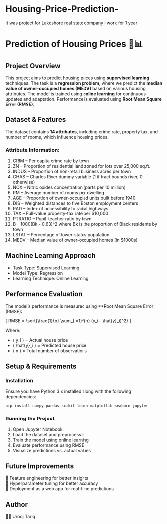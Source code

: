 # Housing-Price-Prediction-
It was project for Lakeshore real state company i work for 1 year

# Prediction of Housing Prices 🏡📊  

## Project Overview 
This project aims to predict housing prices using **supervised learning** techniques. The task is a **regression problem**, where we predict the **median value of owner-occupied homes (MEDV)** based on various housing attributes. The model is trained using **online learning** for continuous updates and adaptation. Performance is evaluated using **Root Mean Square Error (RMSE).**  

## Dataset & Features
The dataset contains **14 attributes**, including crime rate, property tax, and number of rooms, which influence housing prices.  

### Attribute Information:
1. CRIM – Per capita crime rate by town  
2. ZN – Proportion of residential land zoned for lots over 25,000 sq.ft.  
3. INDUS – Proportion of non-retail business acres per town  
4. CHAS – Charles River dummy variable (1 if tract bounds river, 0 otherwise)  
5. NOX – Nitric oxides concentration (parts per 10 million)  
6. RM – Average number of rooms per dwelling  
7. AGE – Proportion of owner-occupied units built before 1940  
8. DIS – Weighted distances to five Boston employment centers  
9. RAD – Index of accessibility to radial highways  
10. TAX – Full-value property-tax rate per $10,000  
11. PTRATIO – Pupil-teacher ratio by town  
12. B – 1000(Bk - 0.63)^2 where Bk is the proportion of Black residents by town  
13. LSTAT – Percentage of lower-status population  
14. MEDV – Median value of owner-occupied homes (in $1000s)  

## Machine Learning Approach 
- Task Type: Supervised Learning  
- Model Type: Regression  
- Learning Technique: Online Learning  

## Performance Evaluation
The model’s performance is measured using **Root Mean Square Error (RMSE): 

\[
RMSE = \sqrt{\frac{1}{n} \sum_{i=1}^{n} (y_i - \hat{y}_i)^2}
\]

Where:  
- \( y_i \) = Actual house price  
- \( \hat{y}_i \) = Predicted house price  
- \( n \) = Total number of observations  

## Setup & Requirements 
### Installation
Ensure you have Python 3.x installed along with the following dependencies:  
```bash
pip install numpy pandas scikit-learn matplotlib seaborn jupyter
```

### Running the Project 
1. Open Jupyter Notebook 
2. Load the dataset and preprocess it  
3. Train the model using online learning  
4. Evaluate performance using RMSE  
5. Visualize predictions vs. actual values  

## Future Improvements  
🔹 Feature engineering for better insights  
🔹 Hyperparameter tuning for better accuracy  
🔹 Deployment as a web app for real-time predictions  

## Author  
👩‍💻 Urooj Tariq 


